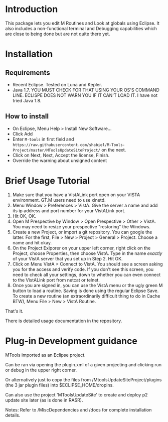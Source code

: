 # Introduction
This package lets you edit M Routines and Look at globals using Eclipse. It also includes a non-functional terminal and Debugging capabilities which are close to being done but are not quite there yet.

# Installation
## Requirements
 - Recent Eclipse. Tested on Luna and Kepler.
 - Java 1.7. YOU MUST CHECK FOR THAT USING YOUR OS'S COMMAND LINE. ECLISPE DOES NOT WARN YOU IF IT CAN'T LOAD IT. I have not tried Java 1.8.
## How to install
 - On Eclipse, Menu Help > Install New Software...
 - Click Add
 - Enter `M-tools` in first field and `https://raw.githubusercontent.com/shabiel/M-Tools-Project/master/MToolsUpdateSiteProject/` on the next.
 - Click on Next, Next, Accept the license, Finish.
 - Override the warning about unsigned content
 
# Brief Usage Tutorial
 1. Make sure that you have a VistALink port open on your VISTA environment. GT.M users need to use xinetd.
 2. Menu Window > Preferences > VistA. Give the server a name and add its ip address and port number for your VistALink port.
 3. Hit OK, OK.
 4. Open M Prespective by Window > Open Prespective > Other > VistA. You may need to resize your prespective  "restoring" the Windows.
 5. Create a new Project, or import a git repository. You can google the latter. For the first, File > New > Project > General > Project. Choose a name and hit okay. 
 6. On the Project Exlporer on your upper left corner, right click on the Project, choose Properties, then choose VistA. Type in the name *exactly* of your VistA server that you set up in Step 2. Hit OK.
 7. Click on Menu VistA > Connect to VistA. You should see a screen asking you for the access and verify code. If you don't see this screen, you need to check all your settings, down to whether you can even connect to the VistALink port from netcat or telnet.
 8. Once you are signed in, you can use the VistA menu or the ugly green M button to load a routine. Saving is done using the regular Eclipse Save. To create a new routine (an extraordinarily difficult thing to do in Cache BTW), Menu File > New > VistA Routine.
 
 That's it.
 
 There is detailed usage documentation in the repository.

# Plug-in Development guidance

MTools imported as an Eclipse project.

Can be ran via opening the plugin.xml of a given projecting and clicking run or debug in the upper right corner.

Or alternatively just to copy the files from /MtoolsUpdateSiteProject/plugins (the 3 jar plugin files) into $ECLIPSE_HOME/dropins.

Can also use the project 'MToolsUpdateSite' to create and deploy p2 update site later (as is done in RASR).


Notes:
Refer to /MiscDependencies and /docs for complete installation details.
